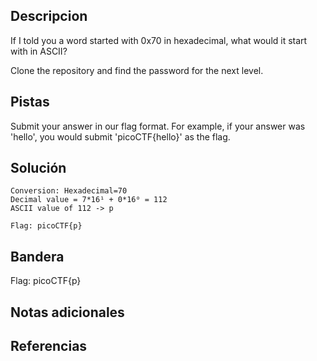  ## Descripcion
 
If I told you a word started with 0x70 in hexadecimal, what would it start with in ASCII?

Clone the repository and find the password for the next level.



## Pistas
Submit your answer in our flag format. For example, if your answer was 'hello', you would submit 'picoCTF{hello}' as the flag.


## Solución

``` 
Conversion: Hexadecimal=70  
Decimal value = 7*16¹ + 0*16⁰ = 112  
ASCII value of 112 -> p

Flag: picoCTF{p}
```

## Bandera
Flag: picoCTF{p}


## Notas adicionales


## Referencias

